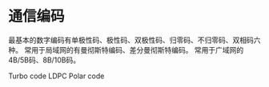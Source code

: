 # 通信编码
最基本的数字编码有单极性码、极性码、双极性码、归零码、不归零码、双相码六种。
常用于局域网的有曼彻斯特编码、差分曼彻斯特编码。
常用于广域网的4B/5B码、8B/10B码。

Turbo code
LDPC
Polar code